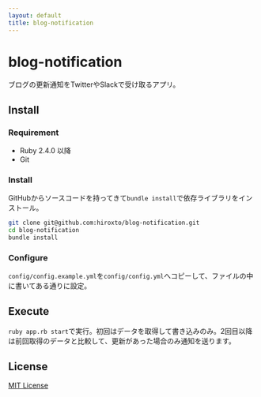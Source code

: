 ```yaml
---
layout: default
title: blog-notification
---
```


# blog-notification

ブログの更新通知をTwitterやSlackで受け取るアプリ。

## Install

### Requirement

- Ruby 2.4.0 以降
- Git

### Install

GitHubからソースコードを持ってきて``bundle install``で依存ライブラリをインストール。

```bash
git clone git@github.com:hiroxto/blog-notification.git
cd blog-notification
bundle install
```

### Configure

``config/config.example.yml``を``config/config.yml``へコピーして、ファイルの中に書いてある通りに設定。

## Execute

``ruby app.rb start``で実行。初回はデータを取得して書き込みのみ。2回目以降は前回取得のデータと比較して、更新があった場合のみ通知を送ります。

## License

[MIT License](https://github.com/hiroxto/blog-notification/blob/master/LICENSE "MIT License")